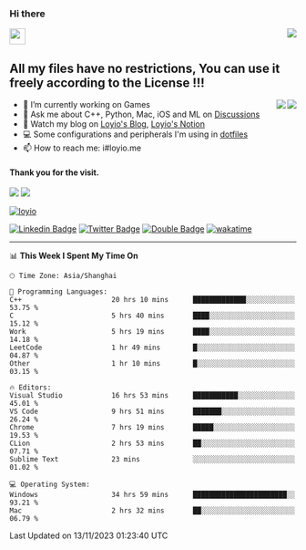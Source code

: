 <h3 align="left">Hi there</h3>
<img src='https://em-content.zobj.net/source/animated-noto-color-emoji/356/waving-hand_light-skin-tone_1f44b-1f3fb_1f3fb.gif' width='28' />
<a align="right" href="https://github.com/loyio/loyio/blob/master/STAR/README.md"><img align="right" src="https://img.shields.io/badge/LOYIO-STAR-green" /></a>

## All my files have no restrictions, You can use it freely according to the License !!!

<a href="https://github.com/loyio#gh-light-mode-only">
     <img align="right"  src="https://loy-readme.vercel.app/api/top-langs/?username=loyio&langs_count=6&hide=css,html,jupyter%20notebook" />
</a>

<a href="https://github.com/loyio#gh-dark-mode-only">
  <img align="right"  src="https://loy-readme.vercel.app/api/top-langs/?username=loyio&langs_count=6&theme=slateorange&hide=css,html,jupyter%20notebook" />
</a>



- 🔭 I’m currently working on Games
- 💬 Ask me about C++, Python, Mac, iOS and ML on [Discussions](https://github.com/loyio/blog/discussions)
- 📔 Watch my blog on [Loyio's Blog](https://loyio.me), [Loyio's Notion](https://loyio.notion.site/loyio/Loyio-s-Dashboard-2f56bd29222a445ea9d9e8802a1ac83b)
- 💻 Some configurations and peripherals I'm using in [dotfiles](https://github.com/loyio/dotfiles)
- 📫 How to reach me: i#loyio.me


#### Thank you for the visit.
<img src="http://profile-counter.glitch.me/loyio/count.svg" />

<img src="https://loy-readme.vercel.app/api?username=loyio&show_icons=true&hide=stars&include_all_commits=true&hide_title=true&theme=slateorange" />

     

[![loyio](https://github-profile-trophy.vercel.app/?username=loyio&theme=onedark&column=4)](https://github.com/loyio)

[![Linkedin Badge](https://img.shields.io/badge/-@loyio-0077b5?style=flat-square&logo=Linkedin&logoColor=white&labelColor=0077b5&link=https://www.linkedin.com/in/loyio-hex-363172158/)](https://www.linkedin.com/in/loyio-hex-363172158/)
[![Twitter Badge](https://img.shields.io/badge/-@loyiome-000000?style=flat-square&labelColor=000000&logo=x&logoColor=white&link=https://twitter.com/loyiome)](https://twitter.com/loyiome)
[![Double Badge](https://img.shields.io/badge/@loyio-007722?style=flat&logo=Douban&logoColor=white)](https://www.douban.com/people/susmote)
[![wakatime](https://wakatime.com/badge/user/c0ddc104-5a20-41d1-ab9a-c4d9ea20a4d9.svg)](https://wakatime.com/@c0ddc104-5a20-41d1-ab9a-c4d9ea20a4d9)

-------
<!--START_SECTION:waka-->
📊 **This Week I Spent My Time On** 

```text
🕑︎ Time Zone: Asia/Shanghai

💬 Programming Languages: 
C++                      20 hrs 10 mins      █████████████░░░░░░░░░░░░   53.75 % 
C                        5 hrs 40 mins       ████░░░░░░░░░░░░░░░░░░░░░   15.12 % 
Work                     5 hrs 19 mins       ████░░░░░░░░░░░░░░░░░░░░░   14.18 % 
LeetCode                 1 hr 49 mins        █░░░░░░░░░░░░░░░░░░░░░░░░   04.87 % 
Other                    1 hr 10 mins        █░░░░░░░░░░░░░░░░░░░░░░░░   03.15 % 

🔥 Editors: 
Visual Studio            16 hrs 53 mins      ███████████░░░░░░░░░░░░░░   45.01 % 
VS Code                  9 hrs 51 mins       ███████░░░░░░░░░░░░░░░░░░   26.24 % 
Chrome                   7 hrs 19 mins       █████░░░░░░░░░░░░░░░░░░░░   19.53 % 
CLion                    2 hrs 53 mins       ██░░░░░░░░░░░░░░░░░░░░░░░   07.71 % 
Sublime Text             23 mins             ░░░░░░░░░░░░░░░░░░░░░░░░░   01.02 % 

💻 Operating System: 
Windows                  34 hrs 59 mins      ███████████████████████░░   93.21 % 
Mac                      2 hrs 32 mins       ██░░░░░░░░░░░░░░░░░░░░░░░   06.79 % 
```


 Last Updated on 13/11/2023 01:23:40 UTC
<!--END_SECTION:waka-->
